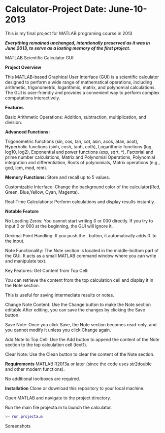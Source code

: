 # Calculator-Project Date: June-10-2013
This is my final project for MATLAB programing course in 2013

***Everything remained unchanged, intentionally preserved as it was in June 2013, to serve as a lasting memory of the first project.***


MATLAB Scientific Calculator GUI

**Project Overview**

This MATLAB-based Graphical User Interface (GUI) is a scientific calculator designed to perform a wide range of mathematical operations, including arithmetic, trigonometric, logarithmic, matrix, and polynomial calculations. The GUI is user-friendly and provides a convenient way to perform complex computations interactively.

**Features**

Basic Arithmetic Operations: Addition, subtraction, multiplication, and division.

**Advanced Functions:**

Trigonometric functions (sin, cos, tan, cot, asin, acos, atan, acot),
Hyperbolic functions (sinh, cosh, tanh, coth),
Logarithmic functions (log, log10, log2),
Exponential and power functions (exp, sqrt, ^),
Factorial and prime number calculations,
Matrix and Polynomial Operations,
Polynomial integration and differentiation,
Roots of polynomials,
Matrix operations (e.g., gcd, lcm, mod, rem).

**Memory Functions:** Store and recall up to 5 values.

Customizable Interface: Change the background color of the calculator(Red, Green, Blue,Yellow, Cyan, Magenta).

Real-Time Calculations: Perform calculations and display results instantly.

**Notable Feature**

No Leading Zeros: You cannot start writing 0 or 000 directly. If you try to input 0 or 000 at the beginning, the GUI will ignore it.

Decimal Point Handling: If you push the . button, it automatically adds 0. to the input.

Note Functionality: The Note section is located in the middle-bottom part of the GUI. It acts as a small MATLAB command window where you can write and manipulate text.

Key Features:
Get Content from Top Cell:

You can retrieve the content from the top calculation cell and display it in the Note section.

This is useful for saving intermediate results or notes.

Change Note Content: Use the Change button to make the Note section editable.After editing, you can save the changes by clicking the Save button.

Save Note: Once you click Save, the Note section becomes read-only, and you cannot modify it unless you click Change again.

Add Note to Top Cell: Use the Add button to append the content of the Note section to the top calculation cell (text1).

Clear Note: Use the Clean button to clear the content of the Note section.

**Requirements**
MATLAB R2013a or later (since the code uses str2double and other modern functions).

No additional toolboxes are required.

**Installation**
Clone or download this repository to your local machine.

Open MATLAB and navigate to the project directory.

Run the main file projecta.m to launch the calculator.

```matlab
>> run projecta.m
```

Screenshots
